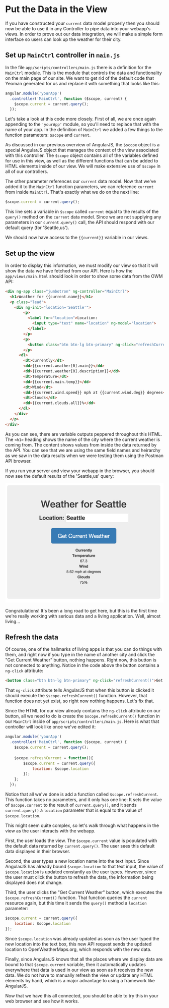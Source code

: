 # Put the Data in the View
If you have constructed your `current` data model properly then you should now be able to use it in any Controller to pipe data into your webapp's views. In order to prove out our data integration, we will make a simple form interface so users can look up the weather for their city.

## Set up `MainCtrl` controller in `main.js`
In the file `app/scripts/controllers/main.js` there is a definition for the `MainCtrl` module. This is the module that controls the data and functionality on the main page of our site. We want to get rid of the default code that Yeoman generated for us and replace it with something that looks like this:

```js
angular.module('yourApp')
  .controller('MainCtrl', function ($scope, current) {
    $scope.current = current.query();
  });
```

Let's take a look at this code more closely. First of all, we are once again appending to the `'yourApp'` module, so you'll need to replace that with the name of your app. In the definition of `MainCtrl` we added a few things to the function parameters: `$scope` and `current`. 

As discussed in our previous overview of AngularJS, the `$scope` object is a special AngularJS object that manages the context of the view associated with this controller. The `$scope` object contains all of the variables defined for use in this view, as well as the different functions that can be added to HTML elements inside of our view. We will make extensive use of `$scope` in all of our controllers.

The other parameter references our `current` data model. Now that we've added it to the `MainCtrl` function parameters, we can reference `current` from inside `MainCtrl`. That's exactly what we do on the next line:

```js
$scope.current = current.query();
```

This line sets a variable in `$scope` called `current` equal to the results of the `query()` method on the `current` data model. Since we are not supplying any parameters in our `current.query()` call, the API should respond with our default query (for 'Seattle,us').

We should now have access to the `{{current}}` variable in our views.

## Set up the view
In order to display this information, we must modify our view so that it will show the data we have fetched from our API. Here is how the `app/views/main.html` should look in order to show some data from the OWM API:

```html
<div ng-app class="jumbotron" ng-controller="MainCtrl">
  <h1>Weather for {{current.name}}</h1>
  <p class="lead">
    <div ng-init="location='Seattle'">
        <p>
          <label for="location">Location:
            <input type="text" name="location" ng-model="location">
          </label>
        </p>
        <p>
          <button class="btn btn-lg btn-primary" ng-click="refreshCurrent()">Get Current Weather</button>
        </p>
      <dl>
        <dt>Currently</dt>
        <dd>{{current.weather[0].main}}</dd>
        <dd>{{current.weather[0].description}}</dd>
        <dt>Temperature</dt>
        <dd>{{current.main.temp}}</dd>
        <dt>Wind</dt>
        <dd>{{current.wind.speed}} mph at {{current.wind.deg}} degrees</dd>
        <dt>Clouds</dt>
        <dd>{{current.clouds.all}}%</dd>
      </dl>
    </div>
  </p>
</div>
```
As you can see, there are variable outputs peppered throughout this HTML. The `<h1>` heading shows the name of the city where the current weather is coming from. The content shows values from inside the data returned by the API. You can see that we are using the same field names and heirarchy as we saw in the data results when we were testing them using the Postman API browser.

If you run your server and view your webapp in the browser, you should now see the default results of the 'Seattle,us' query:

![Default Current Weather Display](img/default-current.png)

Congratulations! It's been a long road to get here, but this is the first time we're really working with serious data and a living application. Well, almost living...

## Refresh the data
Of course, one of the hallmarks of living apps is that you can do things with them, and right now if you type in the name of another city and click the "Get Current Weather" button, nothing happens. Right now, this button is not connected to anything. Notice in the code above the button contains a `ng-click` attribute:

```html
<button class="btn btn-lg btn-primary" ng-click="refreshCurrent()">Get Current Weather</button>
```

That `ng-click` attribute tells AngularJS that when this button is clicked it should execute the `$scope.refreshCurrent()` function. However, that function does not yet exist, so right now nothing happens. Let's fix that.

Since the HTML for our view already contains the `ng-click` attribute on our button, all we need to do is create the `$scope.refreshCurrent()` function in our `MainCtrl` inside of `app/scripts/controllers/main.js`. Here is what that controller will look like once we've edited it:

```js
angular.module('yourApp')
  .controller('MainCtrl', function ($scope, current) {
    $scope.current = current.query();

    $scope.refreshCurrent = function(){
        $scope.current = current.query({
            location: $scope.location
        });
    };
  });
```

Notice that all we've done is add a function called `$scope.refreshCurrent`. This function takes no parameters, and it only has one line: It sets the value of `$scope.current` to the result of `current.query()`, and it sends `current.query()` a `location` parameter that is equal to the value of `$scope.location`.

This might seem quite complex, so let's walk through what happens in the view as the user interacts with the webapp.

First, the user loads the view. The `$scope.current` value is populated with the default data returned by `current.query()`. The user sees this default data displayed in their browser.

Second, the user types a new location name into the text input. Since AngularJS has already bound `$scope.location` to that text input, the value of `$scope.location` is updated constantly as the user types. However, since the user must click the button to refresh the data, the information being displayed does not change.

Third, the user clicks the "Get Current Weather" button, which executes the `$scope.refreshCurrent()` function. That function queries the `current` resource again, but this time it sends the `query()` method a `location` parameter:

```js
$scope.current = current.query({
    location: $scope.location
});
```
Since `$scope.location` was already updated as soon as the user typed the new location into the text box, this new API request sends the updated location to OpenWeatherMaps.org, which responds with the new data.

Finally, since AngularJS knows that all the places where we display data are bound to that `$scope.current` variable, then it automatically updates everywhere that data is used in our view as soon as it receives the new data. We do not have to manually refresh the view or update any HTML elements by hand, which is a major advantage to using a framework like AngularJS. 

Now that we have this all connected, you should be able to try this in your web browser and see how it works.